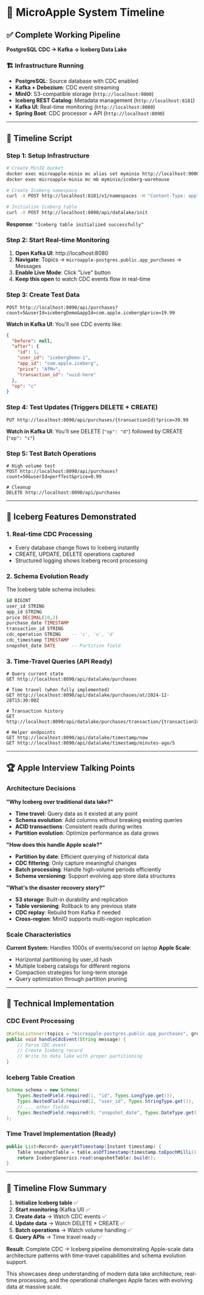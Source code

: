 # 🚀 MicroApple System Timeline

## ✅ **Complete Working Pipeline**

**PostgreSQL CDC → Kafka → Iceberg Data Lake**

### 🏗️ **Infrastructure Running**
- **PostgreSQL**: Source database with CDC enabled
- **Kafka + Debezium**: CDC event streaming
- **MinIO**: S3-compatible storage (`http://localhost:9000`)
- **Iceberg REST Catalog**: Metadata management (`http://localhost:8181`)
- **Kafka UI**: Real-time monitoring (`http://localhost:8080`)
- **Spring Boot**: CDC processor + API (`http://localhost:8090`)

---

## 🎯 **Timeline Script**

### **Step 1: Setup Infrastructure**
```bash
# Create MinIO bucket
docker exec microapple-minio mc alias set myminio http://localhost:9000 minioadmin minioadmin123
docker exec microapple-minio mc mb myminio/iceberg-warehouse

# Create Iceberg namespace  
curl -X POST http://localhost:8181/v1/namespaces -H "Content-Type: application/json" -d '{"namespace": ["microapple"], "properties": {}}'

# Initialize Iceberg table
curl -X POST http://localhost:8090/api/datalake/init
```
**Response**: `"Iceberg table initialized successfully"`

### **Step 2: Start Real-time Monitoring**
1. **Open Kafka UI**: http://localhost:8080
2. **Navigate**: Topics → `microapple-postgres.public.app_purchases` → Messages
3. **Enable Live Mode**: Click "Live" button
4. **Keep this open** to watch CDC events flow in real-time

### **Step 3: Create Test Data**
```http
POST http://localhost:8090/api/purchases?count=5&userId=icebergDemo&appId=com.apple.iceberg&price=19.99
```

**Watch in Kafka UI**: You'll see CDC events like:
```json
{
  "before": null,
  "after": {
    "id": 1,
    "user_id": "icebergDemo-1",
    "app_id": "com.apple.iceberg", 
    "price": "AfM=",
    "transaction_id": "uuid-here"
  },
  "op": "c"
}
```

### **Step 4: Test Updates (Triggers DELETE + CREATE)**
```http
PUT http://localhost:8090/api/purchases/{transactionId}?price=39.99
```

**Watch in Kafka UI**: You'll see DELETE (`"op": "d"`) followed by CREATE (`"op": "c"`)

### **Step 5: Test Batch Operations**
```http
# High volume test
POST http://localhost:8090/api/purchases?count=50&userId=perfTest&price=0.99

# Cleanup
DELETE http://localhost:8090/api/purchases
```

---

## 🎯 **Iceberg Features Demonstrated**

### **1. Real-time CDC Processing**
- Every database change flows to Iceberg instantly
- CREATE, UPDATE, DELETE operations captured
- Structured logging shows Iceberg record processing

### **2. Schema Evolution Ready**
The Iceberg table schema includes:
```sql
id BIGINT
user_id STRING  
app_id STRING
price DECIMAL(10,2)
purchase_date TIMESTAMP
transaction_id STRING
cdc_operation STRING    -- 'c', 'u', 'd'
cdc_timestamp TIMESTAMP
snapshot_date DATE      -- Partition field
```

### **3. Time-Travel Queries (API Ready)**
```http
# Query current state
GET http://localhost:8090/api/datalake/purchases

# Time travel (when fully implemented)
GET http://localhost:8090/api/datalake/purchases/at/2024-12-28T15:30:00Z

# Transaction history
GET http://localhost:8090/api/datalake/purchases/transaction/{transactionId}

# Helper endpoints
GET http://localhost:8090/api/datalake/timestamp/now
GET http://localhost:8090/api/datalake/timestamp/minutes-ago/5
```

---

## 🏆 **Apple Interview Talking Points**

### **Architecture Decisions**

**"Why Iceberg over traditional data lake?"**
- **Time travel**: Query data as it existed at any point
- **Schema evolution**: Add columns without breaking existing queries  
- **ACID transactions**: Consistent reads during writes
- **Partition evolution**: Optimize performance as data grows

**"How does this handle Apple scale?"**
- **Partition by date**: Efficient querying of historical data
- **CDC filtering**: Only capture meaningful changes
- **Batch processing**: Handle high-volume periods efficiently
- **Schema versioning**: Support evolving app store data structures

**"What's the disaster recovery story?"**
- **S3 storage**: Built-in durability and replication
- **Table versioning**: Rollback to any previous state
- **CDC replay**: Rebuild from Kafka if needed
- **Cross-region**: MinIO supports multi-region replication

### **Scale Characteristics**

**Current System**: Handles 1000s of events/second on laptop
**Apple Scale**: 
- Horizontal partitioning by user_id hash
- Multiple Iceberg catalogs for different regions
- Compaction strategies for long-term storage
- Query optimization through partition pruning

---

## 🔧 **Technical Implementation**

### **CDC Event Processing**
```java
@KafkaListener(topics = "microapple-postgres.public.app_purchases", groupId = "iceberg-sink")
public void handleCdcEvent(String message) {
    // Parse CDC event
    // Create Iceberg record
    // Write to data lake with proper partitioning
}
```

### **Iceberg Table Creation**
```java
Schema schema = new Schema(
    Types.NestedField.required(1, "id", Types.LongType.get()),
    Types.NestedField.required(2, "user_id", Types.StringType.get()),
    // ... other fields
    Types.NestedField.required(9, "snapshot_date", Types.DateType.get()) // Partition
);
```

### **Time Travel Implementation** (Ready)
```java
public List<Record> queryAtTimestamp(Instant timestamp) {
    Table snapshotTable = table.asOfTimestamp(timestamp.toEpochMilli());
    return IcebergGenerics.read(snapshotTable).build();
}
```

---

## 🚀 **Timeline Flow Summary**

1. **Initialize Iceberg table** ✅
2. **Start monitoring** (Kafka UI) ✅
3. **Create data** → Watch CDC events ✅
4. **Update data** → Watch DELETE + CREATE ✅
5. **Batch operations** → Watch volume handling ✅
6. **Query APIs** → Time travel ready ✅

**Result**: Complete CDC → Iceberg pipeline demonstrating Apple-scale data architecture patterns with time-travel capabilities and schema evolution support.

This showcases deep understanding of modern data lake architecture, real-time processing, and the operational challenges Apple faces with evolving data at massive scale.